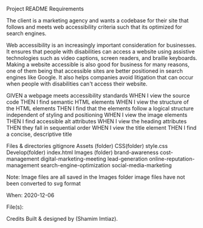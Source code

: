 Project README
Requirements

The client is a marketing agency and wants a codebase for their site that follows and meets web accessibility criteria such that its optimized for search engines. 

Web accessibility is an increasingly important consideration for businesses. It ensures that people with disabilities can access a website using assistive technologies such as video captions, screen readers, and braille keyboards. Making a website accessible is also good for business for many reasons, one of them being that accessible sites are better positioned in search engines like Google. It also helps companies avoid litigation that can occur when people with disabilities can't access their website.

GIVEN a webpage meets accessibility standards
WHEN I view the source code
THEN I find semantic HTML elements
WHEN I view the structure of the HTML elements
THEN I find that the elements follow a logical structure independent of styling and positioning
WHEN I view the image elements
THEN I find accessible alt attributes
WHEN I view the heading attributes
THEN they fall in sequential order
WHEN I view the title element
THEN I find a concise, descriptive title



Files & directories
gitignore
Assets (folder)
CSS(folder)
style.css
Develop(folder)
index.html
Images (folder)
brand-awareness
cost-management
digital-marketing-meeting
lead-generation
online-reputation-management
search-engine-optimization
social-media-marketing

Note:
Image files are all saved in the Images folder
image files have not been converted to svg format



When: 2020-12-06

File(s):



Credits
Built & designed by (Shamim Imtiaz).


